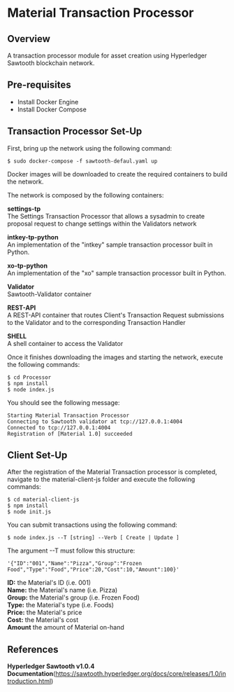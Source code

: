 # **Material Transaction Processor**

## Overview

A transaction processor module for asset creation using Hyperledger Sawtooth blockchain network. 

## Pre-requisites

- Install Docker Engine 
- Install Docker Compose

## Transaction Processor Set-Up

First, bring up the network using the following command:

`$ sudo docker-compose -f sawtooth-defaul.yaml up`

Docker images will be downloaded to create the required containers to build the network. 

The network is composed by the following containers:

**settings-tp**\
  The Settings Transaction Processor that allows a sysadmin to create proposal request to change settings within the Validators network

**intkey-tp-python**\
  An implementation of the "intkey" sample transaction processor built in Python.

**xo-tp-python**\
  An implementation of the "xo" sample transaction processor built in Python.

**Validator**\
  Sawtooth-Validator container

**REST-API**\
  A REST-API container that routes Client's Transaction Request submissions to the Validator and to the corresponding Transaction Handler

**SHELL**\
  A shell container to access the Validator

Once it finishes downloading the images and starting the network, execute the following commands:

```
$ cd Processor
$ npm install
$ node index.js
```
You should see the following message:

```
Starting Material Transaction Processor
Connecting to Sawtooth validator at tcp://127.0.0.1:4004
Connected to tcp://127.0.0.1:4004
Registration of [Material 1.0] succeeded
```

## Client Set-Up

After the registration of the Material Transaction processor is completed, navigate to the material-client-js folder and execute the following commands:

```
$ cd material-client-js
$ npm install
$ node init.js
```
You can submit transactions using the following command:

`$ node index.js --T [string] --Verb [ Create | Update ]`

The argument --T must follow this structure:

`'{"ID":"001","Name":"Pizza","Group":"Frozen Food","Type":"Food","Price":20,"Cost":10,"Amount":100}'`

**ID:** the Material's ID (i.e. 001)\
**Name:** the Material's name (i.e. Pizza)\
**Group:** the Material's group (i.e. Frozen Food)\
**Type:** the Material's type (i.e. Foods)\
**Price:** the Material's price\
**Cost:** the Material's cost\
**Amount** the amount of Material on-hand

## References

**Hyperledger Sawtooth v1.0.4 Documentation**\(https://sawtooth.hyperledger.org/docs/core/releases/1.0/introduction.html)

